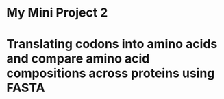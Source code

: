 # My Mini Project 2
# Translating codons into amino acids and compare amino acid compositions across proteins using FASTA